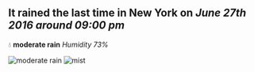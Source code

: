 ## It rained the last time in New York on *June 27th 2016 around 09:00 pm*
💧  **moderate rain** *Humidity 73%*

![moderate rain](http://openweathermap.org/img/w/10n.png) ![mist](http://openweathermap.org/img/w/50n.png)
